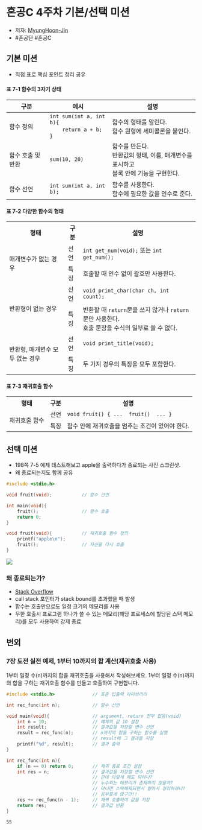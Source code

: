 # 혼공C 4주차 기본/선택 미션
- 저자: [MyungHoon-Jin](https://github.com/jinmang2)
- #혼공단 #혼공C
## 기본 미션
- 직접 표로 핵심 포인트 정리 공유

#### 표 7-1 함수의 3자기 상태
| 구분              | 예시                                                     | 설명                                                                                     |
|-------------------|----------------------------------------------------------|------------------------------------------------------------------------------------------|
| 함수 정의         | `int sum(int a, int b){` <br>` ` ` ` ` ` `return a + b;` <br>`}` | 함수의 형태를 알린다.<br>함수 원형에 세미콜론을 붙인다.                                  |
| 함수 호출 및 반환 | `sum(10, 20)`                                            | 함수를 만든다.<br>반환값의 형태, 이름, 매개변수를 표시하고<br>블록 안에 기능을 구현한다. |
| 함수 선언         | `int sum(int a, int b);`                                 | 함수를 사용한다.<br>함수에 필요한 값을 인수로 준다.                                      |

#### 표 7-2 다양한 함수의 형태

<table>
    <tr>
        <th>형태</th>
        <th>구분</th>
        <th>설명</th>
    </tr>
    <tr>
        <td rowspan="2">매개변수가 없는 경우</td>
        <td>선언</td>
        <td><code>int get_num(void);</code> 또는 <code>int get_num();</code></td>
    </tr>
    <tr>
        <td>특징</td>
        <td>호출할 때 인수 없이 괄호만 사용한다.</td>
    </tr>
    <tr>
        <td rowspan="2">반환형이 없는 경우</td>
        <td>선언</td>
        <td><code>void print_char(char ch, int count);</code></td>
    </tr>
    <tr>
        <td>특징</td>
        <td>반환할 때 <code>return</code>문을 쓰지 않거나 <code>return</code>문만 사용한다.<br>호출 문장을 수식의 일부로 쓸 수 없다.</td>
    </tr>
    <tr>
        <td rowspan="2">반환형, 매개변수 모두 없는 경우</td>
        <td>선언</td>
        <td><code>void print_title(void);</code></td>
    </tr>
    <tr>
        <td>특징</td>
        <td>두 가지 경우의 특징을 모두 포함한다.</td>
    </tr>
</table>

#### 표 7-3 재귀호출 함수

<table>
    <tr>
        <th>형태</th>
        <th>구분</th>
        <th>설명</th>
    </tr>
    <tr>
        <td rowspan="2">재귀호출 함수</td>
        <td>선언</td>
        <td><code>void fruit() { ...  fruit()  ... }</code></td>
    </tr>
    <tr>
        <td>특징</td>
        <td>함수 안에 재귀호출을 멈추는 조건이 있어야 한다.</td>
    </tr>
</table>


## 선택 미션
- 198쪽 7-5 예제 테스트해보고 apple을 출력하다가 종료되는 사진 스크린샷.
- 왜 종료되는지도 함께 공유

```c
#include <stdio.h>

void fruit(void);           // 함수 선언

int main(void){
    fruit();                // 함수 호출
    return 0;
}

void fruit(void){           // 재귀호출 함수 정의
    printf("apple\n");
    fruit();                // 자신을 다시 호출
}
```
<img src="https://github.com/jinmang2/HonGongC/blob/master/img/7-1.PNG?raw=true" >

### 왜 종료되는가?
- [Stack Overflow](https://en.wikipedia.org/wiki/Stack_overflow)
- call stack 포인터가 stack bound를 초과했을 때 발생
- 함수는 호출만으로도 일정 크기의 메모리를 사용
- 무한 호출시 프로그램 하나가 쓸 수 있는 메모리(해당 프로세스에 할당된 스택 메모리)를 모두 사용하여 강제 종료

## 번외
### 7장 도전 실전 예제, 1부터 10까지의 합 계산(재귀호출 사용)
1부터 일정 수(n)까지의 합을 재귀호출을 사용해서 작성해보세요. 1부터 일정 수(n)까지의 합을 구하는 재귀호출 함수를 만들고 호출하여 구현합니다.

```c
#include <stdio.h>              // 표준 입출력 라이브러리

int rec_func(int n);            // 함수 선언

void main(void){                // argument, return 전부 없음(void)
    int n = 10;                 // 예제의 값 10 설정
    int result;                 // 결과값을 저장할 변수 선언
    result = rec_func(n);       // n까지의 합을 구하는 함수를 실행
                                // result에 그 결과를 저장
    printf("%d", result);       // 결과 출력
}

int rec_func(int n){
    if (n == 0) return 0;       // 재귀 종료 조건 설정
    int res = n;                // 결과값을 저장할 변수 선언
                                // 근데 이렇게 해도 되려나?
                                // 누수되는 메모리가 존재하지 않을까?
                                // 아니면 스택해제되면서 알아서 정리하려나?
                                // 공부할게 많구만!!
    res += rec_func(n - 1);     // 재귀 호출하여 값을 저장
    return res;                 // 결과값 반환
}
```
```
55
```
